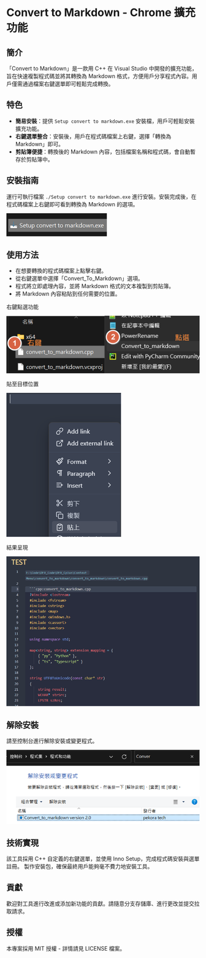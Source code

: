 # Convert to Markdown - Chrome 擴充功能

## 簡介

「Convert to Markdown」是一款用 C++ 在 Visual Studio 中開發的擴充功能，旨在快速複製程式碼並將其轉換為 Markdown 格式，方便用戶分享程式內容。用戶僅需通過檔案右鍵選單即可輕鬆完成轉換。

## 特色

- **簡易安裝**：提供 `Setup convert to markdown.exe` 安裝檔，用戶可輕鬆安裝擴充功能。
- **右鍵選單整合**：安裝後，用戶在程式碼檔案上右鍵，選擇「轉換為 Markdown」即可。
- **剪貼簿便捷**：轉換後的 Markdown 內容，包括檔案名稱和程式碼，會自動暫存於剪貼簿中。

## 安裝指南

運行可執行檔案 `./Setup convert to markdown.exe` 進行安裝。安裝完成後，在程式碼檔案上右鍵即可看到轉換為 Markdown 的選項。

![INSTALL](./Docs/附件/Step0.png)

## 使用方法

- 在想要轉換的程式碼檔案上點擊右鍵。
- 從右鍵選單中選擇「Convert_To_Markdown」選項。
- 程式將立即處理內容，並將 Markdown 格式的文本複製到剪貼簿。
- 將 Markdown 內容粘貼到任何需要的位置。

右鍵點選功能

![右鍵點選功能](./Docs/附件/Step1.png)

貼至目標位置

![貼](./Docs/附件/Step2.png)

結果呈現

![結果](./Docs/附件/Step3.png)


## 解除安裝

請至控制台進行解除安裝或變更程式。

![移除](./Docs/附件/step4.png)

## 技術實現

該工具採用 C++ 自定義的右鍵選單，並使用 Inno Setup，完成程式碼安裝與選單註冊。 製作安裝包，確保最終用戶能夠毫不費力地安裝工具。

## 貢獻

歡迎對工具進行改進或添加新功能的貢獻。請隨意分支存儲庫、進行更改並提交拉取請求。

## 授權

本專案採用 MIT 授權 - 詳情請見 LICENSE 檔案。
